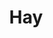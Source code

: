 ---
layout: child_layout/cargo_categories_category
title: Hay
permalink: /cargo-categories/hay-transport/hay/
hero: /assets/img/content/hero/fullsize/hay.jpg
side_nav_id: 3
hero_classes: is-fullscreen
content_type: cargo_item
---